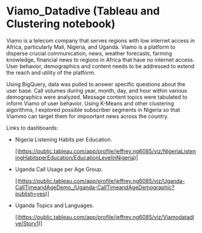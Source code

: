 # Viamo_Datadive (Tableau and Clustering notebook)

Viamo is a telecom company that serves regions with low internet access in Africa, particularly Mali, Nigeria, and Uganda. Viamo is a platform to disperse crucial communication, news, weather forecasts, farming knowledge, financial news to regions in Africa that have no internet access. User behavior, demographics and content needs to be addressed to extend the reach and utility of the platform. 

Using BigQuery, data was pulled to answer specific questions about the user base. Call volumes during year, month, day, and hour within various demographics were analyzed. Message content topics were tabulated to inform Viamo of user behavior. Using K-Means and other clustering algorithms, I explored possible subscriber segments in Nigeria so that Viammo can target them for impoortant news across the country.

Links to dashboards:
- Nigeria Listening Habits per Education. 
  
  [(https://public.tableau.com/app/profile/jeffrey.ng6085/viz/NIgeriaListeningHabitsperEducation/EducationLevelinNigeria)]
- Uganda Call Usage per Age Group. 

  [(https://public.tableau.com/app/profile/jeffrey.ng6085/viz/Uganda-CallTimeandAgeDemo_/Uganda-CallTimeandAgeDemographic?publish=yes)]
- Uganda Topics and Languages. 
  
  [(https://public.tableau.com/app/profile/jeffrey.ng6085/viz/Viamodatadive/Story1)]
